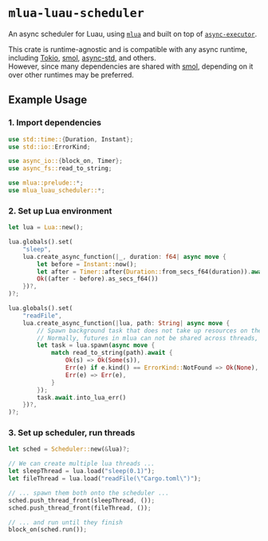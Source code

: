 <!-- markdownlint-disable MD033 -->
<!-- markdownlint-disable MD041 -->

# `mlua-luau-scheduler`

An async scheduler for Luau, using [`mlua`][mlua] and built on top of [`async-executor`][async-executor].

This crate is runtime-agnostic and is compatible with any async runtime, including [Tokio][tokio], [smol][smol], [async-std][async-std], and others. </br>
However, since many dependencies are shared with [smol][smol], depending on it over other runtimes may be preferred.

[async-executor]: https://crates.io/crates/async-executor
[async-std]: https://async.rs
[mlua]: https://crates.io/crates/mlua
[smol]: https://github.com/smol-rs/smol
[tokio]: https://tokio.rs

## Example Usage

### 1. Import dependencies

```rs
use std::time::{Duration, Instant};
use std::io::ErrorKind;

use async_io::{block_on, Timer};
use async_fs::read_to_string;

use mlua::prelude::*;
use mlua_luau_scheduler::*;
```

### 2. Set up Lua environment

```rs
let lua = Lua::new();

lua.globals().set(
    "sleep",
    lua.create_async_function(|_, duration: f64| async move {
        let before = Instant::now();
        let after = Timer::after(Duration::from_secs_f64(duration)).await;
        Ok((after - before).as_secs_f64())
    })?,
)?;

lua.globals().set(
    "readFile",
    lua.create_async_function(|lua, path: String| async move {
        // Spawn background task that does not take up resources on the lua thread
        // Normally, futures in mlua can not be shared across threads, but this can
        let task = lua.spawn(async move {
            match read_to_string(path).await {
                Ok(s) => Ok(Some(s)),
                Err(e) if e.kind() == ErrorKind::NotFound => Ok(None),
                Err(e) => Err(e),
            }
        });
        task.await.into_lua_err()
    })?,
)?;
```

### 3. Set up scheduler, run threads

```rs
let sched = Scheduler::new(&lua)?;

// We can create multiple lua threads ...
let sleepThread = lua.load("sleep(0.1)");
let fileThread = lua.load("readFile(\"Cargo.toml\")");

// ... spawn them both onto the scheduler ...
sched.push_thread_front(sleepThread, ());
sched.push_thread_front(fileThread, ());

// ... and run until they finish
block_on(sched.run());
```
